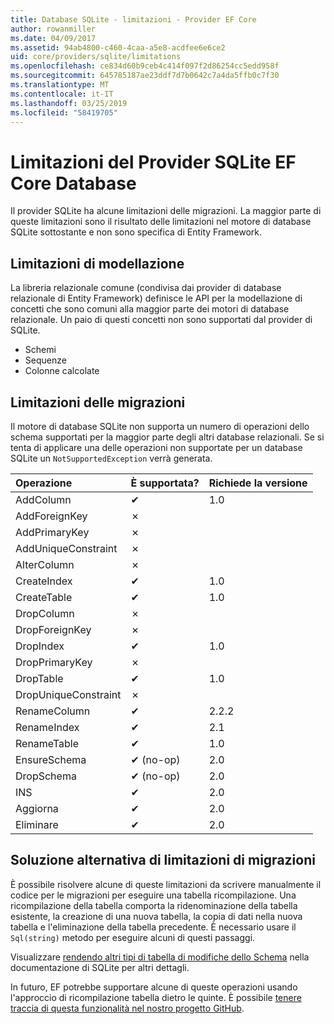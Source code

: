 ```yaml
---
title: Database SQLite - limitazioni - Provider EF Core
author: rowanmiller
ms.date: 04/09/2017
ms.assetid: 94ab4800-c460-4caa-a5e8-acdfee6e6ce2
uid: core/providers/sqlite/limitations
ms.openlocfilehash: ce834d60b9ceb4c414f097f2d86254cc5edd958f
ms.sourcegitcommit: 645785187ae23ddf7d7b0642c7a4da5ffb0c7f30
ms.translationtype: MT
ms.contentlocale: it-IT
ms.lasthandoff: 03/25/2019
ms.locfileid: "58419705"
---
```

# <a name="sqlite-ef-core-database-provider-limitations"></a>Limitazioni del Provider SQLite EF Core Database

Il provider SQLite ha alcune limitazioni delle migrazioni. La maggior parte di queste limitazioni sono il risultato delle limitazioni nel motore di database SQLite sottostante e non sono specifica di Entity Framework.

## <a name="modeling-limitations"></a>Limitazioni di modellazione

La libreria relazionale comune (condivisa dai provider di database relazionale di Entity Framework) definisce le API per la modellazione di concetti che sono comuni alla maggior parte dei motori di database relazionale. Un paio di questi concetti non sono supportati dal provider di SQLite.

* Schemi
* Sequenze
* Colonne calcolate

## <a name="migrations-limitations"></a>Limitazioni delle migrazioni

Il motore di database SQLite non supporta un numero di operazioni dello schema supportati per la maggior parte degli altri database relazionali. Se si tenta di applicare una delle operazioni non supportate per un database SQLite un `NotSupportedException` verrà generata.

| Operazione            | È supportata? | Richiede la versione |
|:---------------------|:-----------|:-----------------|
| AddColumn            | ✔          | 1.0              |
| AddForeignKey        | ✗          |                  |
| AddPrimaryKey        | ✗          |                  |
| AddUniqueConstraint  | ✗          |                  |
| AlterColumn          | ✗          |                  |
| CreateIndex          | ✔          | 1.0              |
| CreateTable          | ✔          | 1.0              |
| DropColumn           | ✗          |                  |
| DropForeignKey       | ✗          |                  |
| DropIndex            | ✔          | 1.0              |
| DropPrimaryKey       | ✗          |                  |
| DropTable            | ✔          | 1.0              |
| DropUniqueConstraint | ✗          |                  |
| RenameColumn         | ✔          | 2.2.2            |
| RenameIndex          | ✔          | 2.1              |
| RenameTable          | ✔          | 1.0              |
| EnsureSchema         | ✔ (no-op)  | 2.0              |
| DropSchema           | ✔ (no-op)  | 2.0              |
| INS               | ✔          | 2.0              |
| Aggiorna               | ✔          | 2.0              |
| Eliminare               | ✔          | 2.0              |

## <a name="migrations-limitations-workaround"></a>Soluzione alternativa di limitazioni di migrazioni

È possibile risolvere alcune di queste limitazioni da scrivere manualmente il codice per le migrazioni per eseguire una tabella ricompilazione. Una ricompilazione della tabella comporta la ridenominazione della tabella esistente, la creazione di una nuova tabella, la copia di dati nella nuova tabella e l'eliminazione della tabella precedente. È necessario usare il `Sql(string)` metodo per eseguire alcuni di questi passaggi.

Visualizzare [rendendo altri tipi di tabella di modifiche dello Schema](http://sqlite.org/lang_altertable.html#otheralter) nella documentazione di SQLite per altri dettagli.

In futuro, EF potrebbe supportare alcune di queste operazioni usando l'approccio di ricompilazione tabella dietro le quinte. È possibile [tenere traccia di questa funzionalità nel nostro progetto GitHub](https://github.com/aspnet/EntityFrameworkCore/issues/329).
